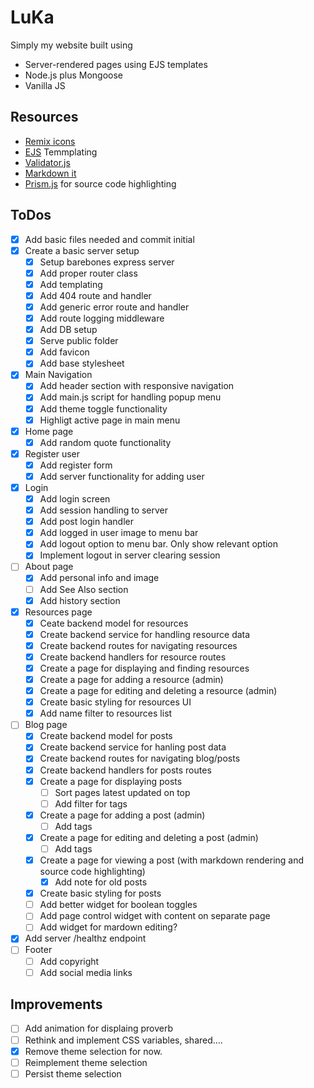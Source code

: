 # LuKa

Simply my website built using

- Server-rendered pages using EJS templates
- Node.js plus Mongoose
- Vanilla JS

## Resources

- [Remix icons](https://remixicon.com/)
- [EJS](https://ejs.co/) Temmplating
- [Validator.js](https://github.com/validatorjs/validator.js/)
- [Markdown it](https://markdown-it.github.io/markdown-it/)
- [Prism.js](https://prismjs.com/) for source code highlighting

## ToDos

- [x] Add basic files needed and commit initial
- [x] Create a basic server setup
  - [x] Setup barebones express server
  - [x] Add proper router class
  - [x] Add templating
  - [x] Add 404 route and handler
  - [x] Add generic error route and handler
  - [x] Add route logging middleware
  - [x] Add DB setup
  - [x] Serve public folder
  - [x] Add favicon
  - [x] Add base stylesheet
- [x] Main Navigation
  - [x] Add header section with responsive navigation
  - [x] Add main.js script for handling popup menu
  - [x] Add theme toggle functionality
  - [x] Highligt active page in main menu 
- [x] Home page
  - [x] Add random quote functionality
- [x] Register user
  - [x] Add register form
  - [x] Add server functionality for adding user
-  [x] Login
  - [x] Add login screen
  - [x] Add session handling to server
  - [x] Add post login handler
  - [x] Add logged in user image to menu bar
  - [x] Add logout option to menu bar. Only show relevant option
  - [x] Implement logout in server clearing session
- [ ] About page
  - [x] Add personal info and image
  - [ ] Add See Also section
  - [x] Add history section
- [x] Resources page
  - [x] Ceate backend model for resources
  - [x] Create backend service for handling resource data
  - [x] Create backend routes for navigating resources
  - [x] Create backend handlers for resource routes
  - [x] Create a page for displaying and finding resources
  - [x] Create a page for adding a resource (admin)
  - [x] Create a page for editing and deleting a resource (admin)
  - [x] Create basic styling for resources UI
  - [x] Add name filter to resources list
- [ ] Blog page
  - [x] Create backend model for posts
  - [x] Create backend service for hanling post data
  - [x] Create backend routes for navigating blog/posts
  - [x] Create backend handlers for posts routes
  - [x] Create a page for displaying posts
    - [ ] Sort pages latest updated on top
    - [ ] Add filter for tags
  - [x] Create a page for adding a post (admin)
    - [ ] Add tags
  - [x] Create a page for editing and deleting a post (admin)
    - [ ] Add tags
  - [x] Create a page for viewing a post (with markdown rendering and source code highlighting)
    - [x] Add note for old posts
  - [x] Create basic styling for posts
  - [ ] Add better widget for boolean toggles
  - [ ] Add page control widget with content on separate page
  - [ ] Add widget for mardown editing?
- [x] Add server /healthz endpoint
- [ ] Footer
  - [ ] Add copyright
  - [ ] Add social media links

## Improvements

- [ ] Add animation for displaing proverb
- [ ] Rethink and implement CSS variables, shared....
- [x] Remove theme selection for now.
- [ ] Reimplement theme selection
- [ ] Persist theme selection